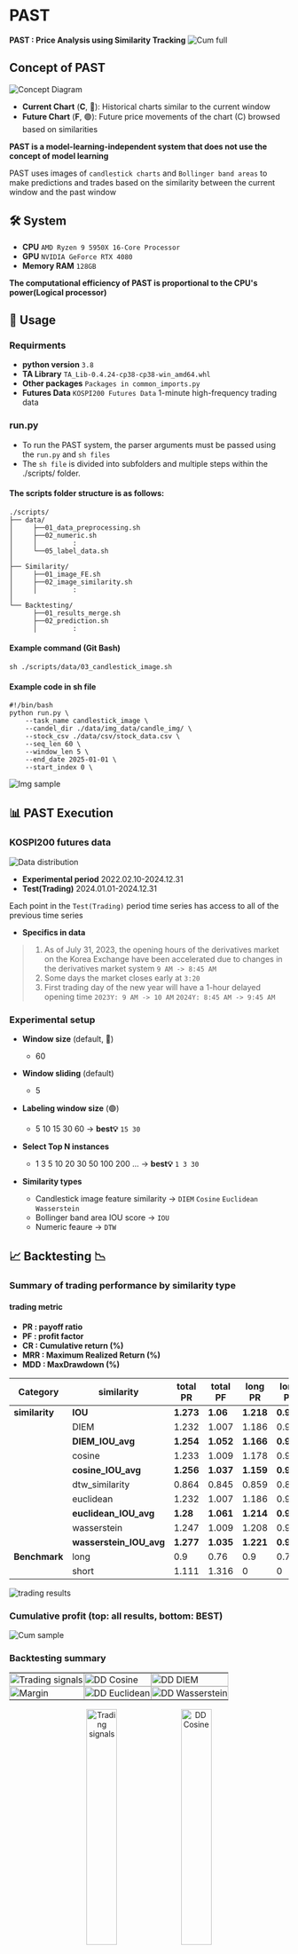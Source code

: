 # PAST
**PAST : Price Analysis using Similarity Tracking**
![Cum full](./assets/final_output.gif)

## Concept of PAST
![Concept Diagram](./assets/concept_fig.png)
- **Current Chart** (**C**, 🔴): Historical charts similar to the current window
- **Future Chart** (**F**, 🟢): Future price movements of the chart (C) browsed based on similarities

**PAST is a model-learning-independent system that does not use the concept of model learning**

PAST uses images of `candlestick charts` and `Bollinger band areas` to make predictions and trades based on the similarity between the current window and the past window

## 🛠 System
- **CPU** `AMD Ryzen 9 5950X 16-Core Processor`
- **GPU** `NVIDIA GeForce RTX 4080`
- **Memory RAM** `128GB`

**The computational efficiency of PAST is proportional to the CPU's power(Logical processor)**

## 📑 Usage
### Requirments
- **python version** `3.8`
- **TA Library** `TA_Lib-0.4.24-cp38-cp38-win_amd64.whl`
- **Other packages** `Packages in common_imports.py`
- **Futures Data** `KOSPI200 Futures Data` 1-minute high-frequency trading data

### run.py
- To run the PAST system, the parser arguments must be passed using the `run.py` and `sh files`
- The `sh file` is divided into subfolders and multiple steps within the ./scripts/ folder.

#### The scripts folder structure is as follows:
```
./scripts/
├── data/
│     ├──01_data_preprocessing.sh
│     ├──02_numeric.sh
│     │         :
│     └──05_label_data.sh
│
├── Similarity/
│     ├──01_image_FE.sh
│     ├──02_image_similarity.sh
│     │         :
│
└── Backtesting/
      ├──01_results_merge.sh
      ├──02_prediction.sh
      │         :
```
#### Example command (Git Bash)
```
sh ./scripts/data/03_candlestick_image.sh
```
#### Example code in sh file
```
#!/bin/bash
python run.py \
    --task_name candlestick_image \
    --candel_dir ./data/img_data/candle_img/ \
    --stock_csv ./data/csv/stock_data.csv \
    --seq_len 60 \
    --window_len 5 \
    --end_date 2025-01-01 \
    --start_index 0 \
```
![Img sample](./assets/Candlestick_img.png)

## 📊 PAST Execution
### KOSPI200 futures data
![Data distribution](./assets/KOSPI200_Futures_distribution.png) 

- **Experimental period** 2022.02.10-2024.12.31
- **Test(Trading)** 2024.01.01-2024.12.31

Each point in the `Test(Trading)` period time series has access to all of the previous time series

- **Specifics in data**
> 1. As of July 31, 2023, the opening hours of the derivatives market on the Korea Exchange have been accelerated due to changes in the derivatives market system `9 AM -> 8:45 AM`
> 2. Some days the market closes early at `3:20`
> 3. First trading day of the new year will have a 1-hour delayed opening time `2023Y: 9 AM -> 10 AM` `2024Y: 8:45 AM -> 9:45 AM`

### Experimental setup
- **Window size** (default, 🔴)
    - 60

- **Window sliding** (default)
    - 5

- **Labeling window size** (🟢) 
    - 5  10  15  30  60 → **best💡** `15 30`

- **Select Top N instances**
    - 1  3  5  10  20  30  50  100  200 ... → **best💡** `1 3 30`

- **Similarity types**
    - Candlestick image feature similarity → `DIEM` `Cosine` `Euclidean` `Wasserstein`
    - Bollinger band area IOU score → `IOU`
    - Numeric feaure → `DTW`


## 📈 Backtesting 📉
### Summary of trading performance by similarity type
#### trading metric
- **PR : payoff ratio**
- **PF : profit factor**
- **CR : Cumulative return (%)**
- **MRR : Maximum Realized Return (%)**
- **MDD : MaxDrawdown (%)**

| **Category**   |      **similarity**     | **total PR**          | **total PF**           | **long PR**           | **long PF**           | **short PR**          | **short PF**          | **CR (%)**               | **MRR (%)**               | **MDD (%)**          |
|----------------|-------------------------|-----------------------|------------------------|-----------------------|-----------------------|-----------------------|-----------------------|--------------------------|---------------------------|----------------------|
| **similarity** | **IOU**                 | **1.273**             | **1.06**               | **1.218**             | **0.948**             | **1.326**             | **1.177**             | **5.281**                | **1.704**                 | **-4.256**           |
|                | DIEM                    | 1.232                 | 1.007                  | 1.186                 | 0.913                 | 1.276                 | 1.102                 | 0.404                    | 1.757                     | -5.815               |
|                | **DIEM_IOU_avg**        | **1.254**             | **1.052**              | **1.166**             | **0.965**             | **1.339**             | **1.137**             | **4.446**                | **1.781**                 | **-4.71**            |
|                | cosine                  | 1.233                 | 1.009                  | 1.178                 | 0.903                 | 1.284                 | 1.119                 | 0.541                    | 1.727                     | -6.206               |
|                | **cosine_IOU_avg**      | **1.256**             | **1.037**              | **1.159**             | **0.938**             | **1.352**             | **1.139**             | **3.17**                 | **1.831**                 | **-4.911**           |
|                | dtw_similarity          | 0.864                 | 0.845                  | 0.859                 | 0.82                  | 0.568                 | 0.684                 | -9.165                   | 1.584                     | -11.151              |
|                | euclidean               | 1.232                 | 1.007                  | 1.186                 | 0.913                 | 1.276                 | 1.102                 | 0.404                    | 1.757                     | -5.815               |
|                | **euclidean_IOU_avg**   | **1.28**              | **1.061**              | **1.214**             | **0.976**             | **1.343**             | **1.145**             | **5.341**                | **1.788**                 | **-4.677**           |
|                | wasserstein             | 1.247                 | 1.009                  | 1.208                 | 0.915                 | 1.283                 | 1.108                 | 0.398                    | 1.76                      | -7.07                |
|                | **wasserstein_IOU_avg** | **1.277**             | **1.035**              | **1.221**             | **0.944**             | **1.331**             | **1.13**              | **2.949**                | **1.829**                 | **-4.71**            |
| **Benchmark**  | long                    | 0.9                   | 0.76                   | 0.9                   | 0.76                  | 0                     | 0                     | -24.241                  | 3.284                     | -26.675              |
|                | short                   | 1.111                 | 1.316                  | 0                     | 0                     | 1.111                 | 1.316                 | 24.241                   | 3.062                     | -3.284               |

![trading results](./assets/trading_results_plt.png)

### Cumulative profit (top: all results, bottom: BEST)
![Cum sample](./assets/cum_result_sample.gif)

<!-- ### Long/Short Trading Signals
![Trading signals](./assets/position_signal.gif)

### Cumulative profit (top: all results, bottom: BEST)
![Cum sample](./assets/cum_result_sample.gif)

### Margin Return
![Margin](./assets/margin_return.gif)

### Drawdown
![DD DIEM](./assets//DIEM_vs_DIEM_IOU_avg_output.gif)
![DD Cosine](./assets/cosine_vs_cosine_IOU_avg_output.gif)
![DD Euclidean](./assets/euclidean_vs_euclidean_IOU_avg_output.gif)
![DD Wasserstein](./assets//wasserstein_vs_wasserstein_IOU_avg_output.gif) -->

### Backtesting summary
<div class="form-group">
  <table style="border-collapse: collapse; border-spacing: 0; width: 100%;">
    <tr>
      <td style="padding: 0; margin: 0;">
        <img src="./assets/position_signal.gif" alt="Trading signals" style="display: block; width: 100%;">
      </td>
      <td style="padding: 0; margin: 0;">
        <img src="./assets/cosine_vs_cosine_IOU_avg_output.gif" alt="DD Cosine" style="display: block; width: 100%;">
      </td>
      <td style="padding: 0; margin: 0;">
        <img src="./assets/DIEM_vs_DIEM_IOU_avg_output.gif" alt="DD DIEM" style="display: block; width: 100%;">
      </td>
    </tr>
    <tr>
      <td style="padding: 0; margin: 0;">
        <img src="./assets/margin_return.gif" alt="Margin" style="display: block; width: 100%;">
      </td>
      <td style="padding: 0; margin: 0;">
        <img src="./assets/euclidean_vs_euclidean_IOU_avg_output.gif" alt="DD Euclidean" style="display: block; width: 100%;">
      </td>
      <td style="padding: 0; margin: 0;">
        <img src="./assets/wasserstein_vs_wasserstein_IOU_avg_output.gif" alt="DD Wasserstein" style="display: block; width: 100%;">
      </td>
    </tr>
  </table>
</div>

<p align="center">
  <img src="./assets/position_signal.gif" alt="Trading signals" width="33%">
  <img src="./assets/cosine_vs_cosine_IOU_avg_output.gif" alt="DD Cosine" width="33%">
  <img src="./assets/DIEM_vs_DIEM_IOU_avg_output.gif" alt="DD DIEM" width="33%">
</p>
<p align="center">
  <img src="./assets/margin_return.gif" alt="Margin" width="33%">
  <img src="./assets/euclidean_vs_euclidean_IOU_avg_output.gif" alt="DD Euclidean" width="33%">
  <img src="./assets/wasserstein_vs_wasserstein_IOU_avg_output.gif" alt="DD Wasserstein" width="33%">
</p>

